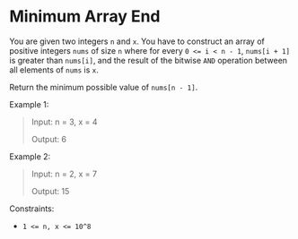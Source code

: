 # Minimum Array End

You are given two integers `n` and `x`. You have to construct an array of positive integers `nums` of size `n` where for
every `0 <= i < n - 1`, `nums[i + 1]` is greater than `nums[i]`, and the result of the bitwise `AND` operation between
all elements of `nums` is `x`.

Return the minimum possible value of `nums[n - 1]`.

Example 1:

> Input: n = 3, x = 4
>
> Output: 6

Example 2:

> Input: n = 2, x = 7
>
> Output: 15

Constraints:

- `1 <= n, x <= 10^8`
